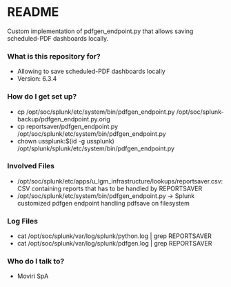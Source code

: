 # README #

Custom implementation of pdfgen_endpoint.py that allows saving scheduled-PDF dashboards locally.

### What is this repository for? ###

* Allowing to save scheduled-PDF dashboards locally
* Version: 6.3.4

### How do I get set up? ###

* cp /opt/soc/splunk/etc/system/bin/pdfgen_endpoint.py /opt/soc/splunk-backup/pdfgen_endpoint.py.orig
* cp reportsaver/pdfgen_endpoint.py /opt/soc/splunk/etc/system/bin/pdfgen_endpoint.py
* chown ussplunk:$(id -g ussplunk) /opt/splunk/splunk/etc/system/bin/pdfgen_endpoint.py

### Involved Files ###

* /opt/soc/splunk/etc/apps/u_lgm_infrastructure/lookups/reportsaver.csv: CSV containing reports that has to be handled by REPORTSAVER
* /opt/soc/splunk/etc/system/bin/pdfgen_endpoint.py -> Splunk customized pdfgen endpoint handling pdfsave on filesystem

### Log Files ###

* cat /opt/soc/splunk/var/log/splunk/python.log | grep REPORTSAVER
* cat /opt/soc/splunk/var/log/splunk/pdfgen.log | grep REPORTSAVER

### Who do I talk to? ###

* Moviri SpA